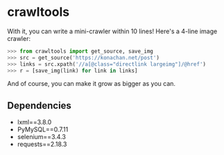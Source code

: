 # crawltools
With it, you can write a mini-crawler within 10 lines!
Here's a 4-line image crawler:
``` python
>>> from crawltools import get_source, save_img
>>> src = get_source('https://konachan.net/post')
>>> links = src.xpath('//a[@class="directlink largeimg"]/@href')
>>> r = [save_img(link) for link in links]
```
And of course, you can make it grow as bigger as you can.

## Dependencies
- lxml==3.8.0
- PyMySQL==0.7.11
- selenium==3.4.3
- requests==2.18.3
